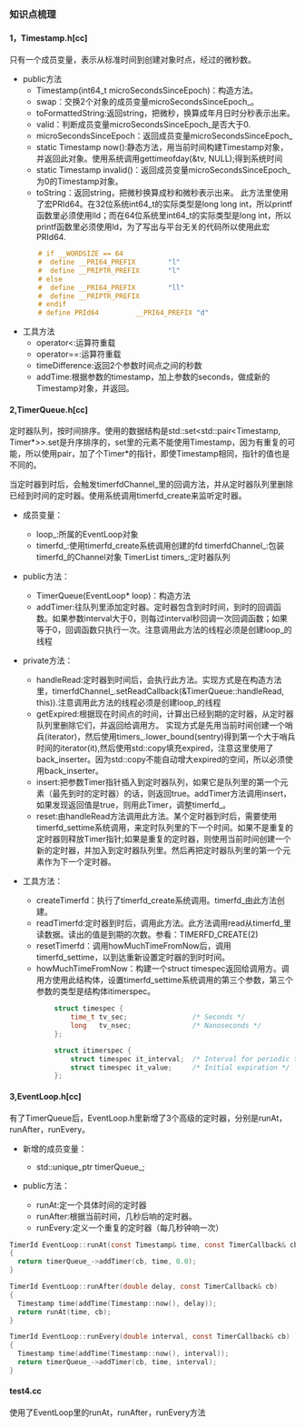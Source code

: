 ### 知识点梳理 ###

#### 1，Timestamp.h[cc] ####
只有一个成员变量，表示从标准时间到创建对象时点，经过的微秒数。

- public方法
    - Timestamp(int64_t microSecondsSinceEpoch)：构造方法。
	- swap：交换2个对象的成员变量microSecondsSinceEpoch_。
	- toFormattedString:返回string，把微秒，换算成年月日时分秒表示出来。
	- valid：判断成员变量microSecondsSinceEpoch_是否大于0.
	- microSecondsSinceEpoch：返回成员变量microSecondsSinceEpoch_
	- static Timestamp now():静态方法，用当前时间构建Timestamp对象，并返回此对象。使用系统调用gettimeofday(&tv, NULL);得到系统时间
	- static Timestamp invalid()：返回成员变量microSecondsSinceEpoch_为0的Timestamp对象。
	- toString：返回string，把微秒换算成秒和微秒表示出来。
	  此方法里使用了宏PRId64。在32位系统int64_t的实际类型是long long int，所以printf函数里必须使用lld；而在64位系统里int64_t的实际类型是long int，所以printf函数里必须使用ld，为了写出与平台无关的代码所以使用此宏PRId64.
	 
``` c
       # if __WORDSIZE == 64
       #  define __PRI64_PREFIX        "l"
       #  define __PRIPTR_PREFIX       "l"
       # else
       #  define __PRI64_PREFIX        "ll"
       #  define __PRIPTR_PREFIX
       # endif
	   # define PRId64         __PRI64_PREFIX "d"

```


- 工具方法
	- operator<:运算符重载
	- operator==:运算符重载
	- timeDifference:返回2个参数时间点之间的秒数
	- addTime:根据参数的timestamp，加上参数的seconds，做成新的Timestamp对象，并返回。

#### 2,TimerQueue.h[cc] ####
定时器队列，按时间排序。使用的数据结构是std::set<std::pair<Timestamp, Timer*>>.set是升序排序的，set里的元素不能使用Timestamp，因为有重复的可能，所以使用pair，加了个Timer*的指针，即使Timestamp相同，指针的值也是不同的。

当定时器到时后，会触发timerfdChannel_里的回调方法，并从定时器队列里删除已经到时间的定时器。使用系统调用timerfd_create来监听定时器。

- 成员变量：
    - loop_:所属的EventLoop对象
	- timerfd_:使用timerfd_create系统调用创建的fd
	timerfdChannel_:包装timerfd_的Channel对象
	TimerList timers_:定时器队列
- public方法：
	- TimerQueue(EventLoop* loop)：构造方法
	- addTimer:往队列里添加定时器。定时器包含到时时间，到时的回调函数。如果参数interval大于0，则每过interval秒回调一次回调函数；如果等于0，回调函数只执行一次。注意调用此方法的线程必须是创建loop_的线程
- private方法：
    - handleRead:定时器到时间后，会执行此方法。实现方式是在构造方法里，timerfdChannel_.setReadCallback(&TimerQueue::handleRead, this)).注意调用此方法的线程必须是创建loop_的线程
	- getExpired:根据现在时间点的时间，计算出已经到期的定时器，从定时器队列里删除它们，并返回给调用方。
	实现方式是先用当前时间创建一个哨兵(iterator)，然后使用timers_.lower_bound(sentry)得到第一个大于哨兵时间的iterator(it),然后使用std::copy填充expired，注意这里使用了back_inserter。因为std::copy不能自动增大expired的空间，所以必须使用back_inserter。
	- insert:把参数Timer指针插入到定时器队列，如果它是队列里的第一个元素（最先到时的定时器）的话，则返回true。addTimer方法调用insert，如果发现返回值是true，则用此Timer，调整timerfd_。
	- reset:由handleRead方法调用此方法。某个定时器到时后，需要使用timerfd_settime系统调用，来定时队列里的下一个时间。如果不是重复的定时器则释放Timer指针;如果是重复的定时器，则使用当前时间创建一个新的定时器，并加入到定时器队列里。然后再把定时器队列里的第一个元素作为下一个定时器。

- 工具方法：
    - createTimerfd：执行了timerfd_create系统调用。timerfd_由此方法创建。
	- readTimerfd:定时器到时后，调用此方法。此方法调用read从timerfd_里读数据。读出的值是到期的次数。参看：TIMERFD_CREATE(2)
	- resetTimerfd：调用howMuchTimeFromNow后，调用timerfd_settime，以到达重新设置定时器的到时时间。
	- howMuchTimeFromNow：构建一个struct timespec返回给调用方。调用方使用此结构体，设置timerfd_settime系统调用的第三个参数，第三个参数的类型是结构体itimerspec。
	
``` c
           struct timespec {
               time_t tv_sec;                /* Seconds */
               long   tv_nsec;               /* Nanoseconds */
           };

           struct itimerspec {
               struct timespec it_interval;  /* Interval for periodic timer */
               struct timespec it_value;     /* Initial expiration */
           };

```

#### 3,EventLoop.h[cc] ####
有了TimerQueue后，EventLoop.h里新增了3个高级的定时器，分别是runAt，runAfter，runEvery。

- 新增的成员变量：
    - std::unique_ptr<TimerQueue> timerQueue_;
	
- public方法：
    - runAt:定一个具体时间的定时器
	- runAfter:根据当前时间，几秒后响的定时器。
	- runEvery:定义一个重复的定时器（每几秒钟响一次）
	
``` c
TimerId EventLoop::runAt(const Timestamp& time, const TimerCallback& cb)
{
  return timerQueue_->addTimer(cb, time, 0.0);
}

TimerId EventLoop::runAfter(double delay, const TimerCallback& cb)
{
  Timestamp time(addTime(Timestamp::now(), delay));
  return runAt(time, cb);
}

TimerId EventLoop::runEvery(double interval, const TimerCallback& cb)
{
  Timestamp time(addTime(Timestamp::now(), interval));
  return timerQueue_->addTimer(cb, time, interval);
}

```

#### test4.cc ####
使用了EventLoop里的runAt，runAfter，runEvery方法
